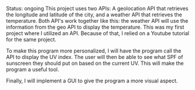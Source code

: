 Status: ongoing
This project uses two APIs: A geolocation API that retrieves the longitude and latitude of the city, and a weather API that retrieves the temperature. Both API's work together like this: the weather API will use the information from the geo API to display the temperature. This was my first project where I utilized an API. Because of that, I relied on a Youtube tutorial for the same project. 

To make this program more personalized, I will have the program call the API to display the UV index. The user will then be able to see what SPF of sunscreen they should put on based on the current UV. This will make the program a useful tool. 

Finally, I will implement a GUI to give the program a more visual aspect. 
